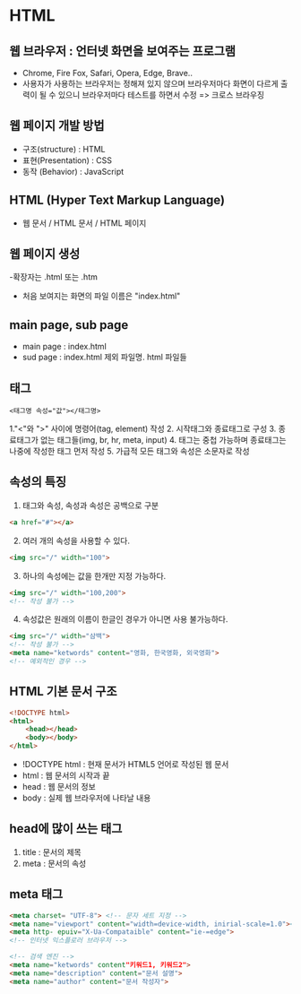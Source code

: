 # HTML

## 웹 브라우저 : 언터넷 화면을 보여주는 프로그램

- Chrome, Fire Fox, Safari, Opera, Edge, Brave..
- 사용자가 사용하는 브라우저는 정해져 있지 않으며
  브라우저마다 화면이 다르게 출력이 될 수 있으니
  브라우저마다 테스트를 하면서 수정
  => 크로스 브라우징

## 웹 페이지 개발 방법

  - 구조(structure) : HTML
  - 표현(Presentation) : CSS
  - 동작 (Behavior) : JavaScript

## HTML (Hyper Text Markup Language)
 
  - 웹 문서 / HTML 문서 / HTML 페이지

## 웹 페이지 생성

  -확장자는 .html 또는 .htm
  - 처음 보여지는 화면의 파일 이름은 "index.html"

## main page, sub page

  - main page : index.html
  - sud page : index.html 제외 파일명. html 파일들

## 태그

  ```
  <태그명 속성="값"></태그명>
  ```

1."<"와 ">" 사이에 명령어(tag, element) 작성
2. 시작태그와 종료태그로 구성
3. 종료태그가 없는 태그들(img, br, hr, meta, input)
4. 태그는 중첩 가능하며 종료태그는 나중에 작성한 태그 먼저 작성
5. 가급적 모든 태그와 속성은 소문자로 작성

## 속성의 특징

1. 태그와 속성, 속성과 속성은 공백으로 구분

```html
<a href="#"></a>
```

2. 여러 개의 속성을 사용할 수 있다.

```html
<img src="/" width="100">
```

3. 하나의 속성에는 값을 한개만 지정 가능하다.

```html
<img src="/" width="100,200">
<!-- 작성 불가 -->
```

4. 속성값은 원래의 이름이 한글인 경우가 아니면 사용 불가능하다.

```html
<img src="/" width="삼백">
<!-- 작성 불가 -->
<meta name="ketwords" content="영화, 한국영화, 외국영화">
<!-- 예외적인 경우 -->
```

## HTML 기본 문서 구조

```html
<!DOCTYPE html>
<html>
    <head></head>
    <body></body>
</html>
```

- !DOCTYPE html : 현재 문서가 HTML5 언어로 작성된 웹 문서
- html : 웹 문서의 시작과 끝
- head : 웹 문서의 정보
- body : 실제 웹 브라우저에 나타날 내용

## head에 많이 쓰는 태그

1. title : 문서의 제목
2. meta : 문서의 속성

## meta 태그

```html
<meta charset= "UTF-8"> <!-- 문자 세트 지정 -->
<meta name="viewport" content="width=device-width, inirial-scale=1.0"><!-- 모바일 기기 -->
<meta http- epuiv="X-Ua-Compataible" content="ie-=edge">
<!-- 인터넷 익스플로러 브라우저 -->

<!-- 검색 엔진 -->
<meta name="ketwords" content"키워드1, 키워드2">
<meta name="description" content="문서 설명">
<meta name="author" content="문서 작성자">
```
